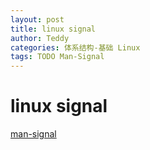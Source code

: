 ```yaml
---
layout: post
title: linux signal
author: Teddy
categories: 体系结构-基础 Linux
tags: TODO Man-Signal
---
```


# linux signal

[man-signal](http://man7.org/linux/man-pages/man7/signal.7.html)